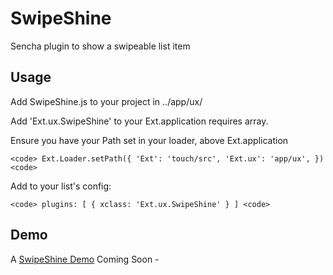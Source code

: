 SwipeShine
==========

Sencha plugin to show a swipeable list item


Usage
--------

Add SwipeShine.js to your project in ../app/ux/

Add 'Ext.ux.SwipeShine' to your Ext.application requires array.

Ensure you have your Path set in your loader, above Ext.application

`<code>
Ext.Loader.setPath({
    'Ext': 'touch/src',
    'Ext.ux': 'app/ux',
})
<code>`

Add to your list's config:

`<code>
plugins: [
    {
        xclass: 'Ext.ux.SwipeShine'
    }
]
<code>`

Demo
--------
A [SwipeShine Demo](http://trevorbrindle.com/SwipeShine "SwipeShine Demo")
Coming Soon - 

